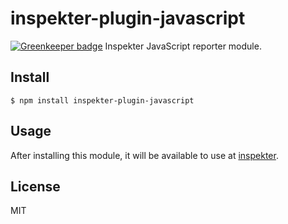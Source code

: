 # inspekter-plugin-javascript

[![Greenkeeper badge](https://badges.greenkeeper.io/inspekter/inspekter-plugin-javascript.svg)](https://greenkeeper.io/)
Inspekter JavaScript reporter module.

## Install
`$ npm install inspekter-plugin-javascript`

## Usage
After installing this module, it will be available to use at [inspekter](https://github.com/inspekter/inspekter).

## License
MIT
